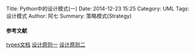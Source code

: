 Title: Python中的设计模式(一)
Date: 2014-12-23 15:25
Category: UML
Tags: 设计模式
Author: 阿七
Summary: 策略模式(Strategy)



#### 参考文献
[types文档](https://docs.python.org/2/library/types.html#module-types)
[设计原则一](http://www.cnblogs.com/zhenyulu/articles/36061.html)
[设计原则二](http://www.cnblogs.com/zhenyulu/articles/36068.html)
